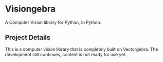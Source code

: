 # Visiongebra

A Computer Vision library for Python, in Python.

## Project Details

This is a computer vision library that is completely built on
Vectorgebra. The development still continues, content is not
ready for use yet.

